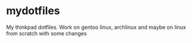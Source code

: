 # mydotfiles
My thinkpad dotfiles. Work on gentoo linux, archlinux and maybe on linux from scratch with some changes
